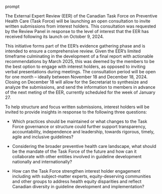 prompt

The External Expert Review (EER) of the Canadian Task Force on Preventive Health Care (Task Force) will be launching an open consultation to invite written submissions from interest holders. This consultation was requested by the Review Panel in response to the level of interest that the EER has received following its launch on October 9, 2024.

This initiative forms part of the EER’s evidence gathering phase and is intended to ensure a comprehensive review. Given the EER’s limited timeframe culminating in the development of a final report with actionable recommendations by March 2025, this was deemed by the members to be the best option to engage with interest holders, as opposed to inviting verbal presentations during meetings. The consultation period will be open for one month –  ideally between November 18 and December 18, 2024.  Closing on December 18 will allow for the Secretariat to synthesize and analyze the submissions, and send the information to members in advance of the next meting of the EER, currently scheduled for the week of January 27.  

To help structure and focus written submissions, interest holders will be invited to provide insights in response to the following three questions:

 - Which practices should be maintained or what changes to the Task Force governance or structure could further support transparency, accountability, independence and leadership, towards rigorous, timely, agile and inclusive guidelines?

 - Considering the broader preventive health care landscape, what should be the mandate of the Task Force of the future and how can it collaborate with other entities involved in guideline development nationally and internationally?
 
 - How can the Task Force strengthen interest holder engagement including with subject-matter experts, equity-deserving communities and other groups to address health equity disparities and reflect Canadian diversity in guideline development and implementation?